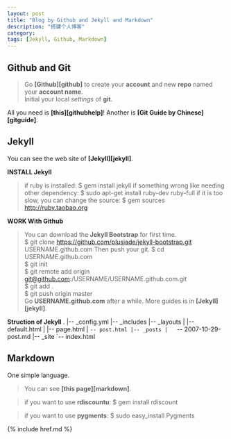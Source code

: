 ```yaml
---
layout: post
title: "Blog by Github and Jekyll and Markdown"
description: "搭建个人博客"
category: 
tags: [Jekyll, Github, Markdown]
---
```


## Github and Git
> Go __[Github][github]__ to create your __account__ and new __repo__ named your __account name__.   
> Initial your local _settings_ of __git__.

All you need is __[this][githubhelp]__! Another is __[Git Guide by Chinese][gitguide]__.

## Jekyll
You can see the web site of __[Jekyll][jekyll]__.

__INSTALL Jekyll__
> if ruby is installed:
	$ gem install jekyll
> if something wrong like needing other dependency:
	$ sudo apt-get install ruby-dev ruby-full
> if it is too slow, you can change the source:
	$ gem sources http://ruby.taobao.org

__WORK With Github__
> You can download the __Jekyll Bootstrap__ for first time.   
	$ git clone https://github.com/plusjade/jekyll-bootstrap.git USERNAME.github.com
> Then push your git.
	$ cd USERNAME.github.com  
	$ git init  
	$ git remote add origin git@github.com:/USERNAME/USERNAME.github.com.git    
	$ git add .   
	$ git push origin master   
> Go __USERNAME.github.com__ after a while. More guides is in __[Jekyll][jekyll]__.

__Struction of Jekyll__
	.
	|-- _config.yml
	|-- _includes
	|-- _layouts
	|   |-- default.html
	|   |-- page.html
	|   `-- post.html
	|-- _posts
	|   `-- 2007-10-29-post.md
	|-- _site
	`-- index.html

## Markdown
One simple language.  

> You can see __[this page][markdown]__.

> if you want to use __rdiscountu__:
	$ gem install rdiscount

> if you want to use __pygments__:
	$ sudo easy_install Pygments

{% include href.md %}
